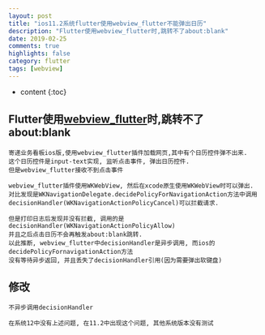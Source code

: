 ```yaml
--- 
layout: post
title: "ios11.2系统flutter使用webview_flutter不能弹出日历"
description: "Flutter使用webview_flutter时,跳转不了about:blank"
date: 2019-02-25    
comments: true
highlights: false
category: flutter
tags: [webview]     
--- 
```

* content 
{:toc} 

## Flutter使用[webview_flutter](https://github.com/flutter/plugins/tree/master/packages/webview_flutter)时,跳转不了about:blank
    寄递业务看板ios版,使用webview_flutter插件加载网页,其中有个日历控件弹不出来.
    这个日历控件是input-text实现, 监听点击事件, 弹出日历控件.
    但是webview_flutter接收不到点击事件

    webview_flutter插件使用WKWebView, 然后在xcode原生使用WKWebView时可以弹出.
    对比发现是WKNavigationDelegate.decidePolicyForNavigationAction方法中调用
    decisionHandler(WKNavigationActionPolicyCancel)可以拦截请求.

    但是打印日志后发现并没有拦截, 调用的是decisionHandler(WKNavigationActionPolicyAllow)
    并且之后点击日历不会再触发about:blank跳转.
    以此推断, webview_flutter中decisionHandler是异步调用, 而ios的decidePolicyFornavigationAction方法
    没有等待异步返回, 并且丢失了decisionHandler引用(因为需要弹出软键盘)


## 修改
    不异步调用decisionHandler

    在系统12中没有上述问题, 在11.2中出现这个问题, 其他系统版本没有测试


